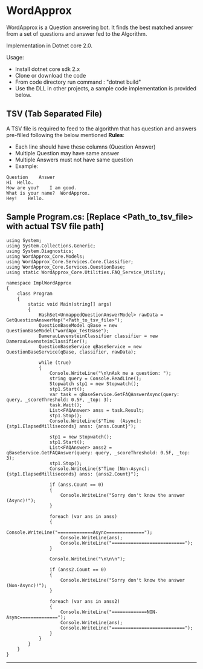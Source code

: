 # WordApprox

WordApprox is a Question answering bot. It finds the best matched answer from a set of questions and answer fed to the Algorithm.

Implementation in Dotnet core 2.0.

Usage:

- Install dotnet core sdk 2.x
- Clone or download the code
- From code directory run command : "dotnet build"
- Use the DLL in other projects, a sample code implementation is provided below.

## TSV (Tab Separated File)

A TSV file is required to feed to the algorithm that has question and answers pre-filled following the below mentioned **Rules**:

- Each line should have these columns (Question Answer)
- Multiple Question may have same answer
- Multiple Answers must not have same question
- Example:

```
Question	Answer
Hi	Hello.
How are you?	I am good.
What is your name?	WordApprox.
Hey!	Hello.
```

## Sample Program.cs: [Replace <Path_to_tsv_file> with actual TSV file path]

```
using System;
using System.Collections.Generic;
using System.Diagnostics;
using WordApprox_Core.Models;
using WordApprox_Core.Services.Core.Classifier;
using WordApprox_Core.Services.QuestionBase;
using static WordApprox_Core.Utilities.FAQ_Service_Utility;

namespace ImplWordApprox
{
    class Program
    {
        static void Main(string[] args)
        {
            HashSet<UnmappedQuestionAnswerModel> rawData = GetQuestionAnswerMap("<Path_to_tsv_file>");
            QuestionBaseModel qBase = new QuestionBaseModel("wordApx_TestBase");
            DamerauLevensteinClassifier classifier = new DamerauLevensteinClassifier();
            QuestionBaseService qBaseService = new QuestionBaseService(qBase, classifier, rawData);

            while (true)
            {
                Console.WriteLine("\n\nAsk me a question: ");
                string query = Console.ReadLine();
                Stopwatch stp1 = new Stopwatch();
                stp1.Start();
                var task = qBaseService.GetFAQAnswerAsync(query: query, _scoreThreshold: 0.5F, _top: 3);
                task.Wait();
                List<FAQAnswer> anss = task.Result;
                stp1.Stop();
                Console.WriteLine($"Time  (Async): {stp1.ElapsedMilliseconds} anss: {anss.Count}");

                stp1 = new Stopwatch();
                stp1.Start();
                List<FAQAnswer> anss2 = qBaseService.GetFAQAnswer(query: query, _scoreThreshold: 0.5F, _top: 3);
                stp1.Stop();
                Console.WriteLine($"Time (Non-Async): {stp1.ElapsedMilliseconds} anss: {anss2.Count}");

                if (anss.Count == 0)
                {
                    Console.WriteLine("Sorry don't know the answer (Async)!");
                }

                foreach (var ans in anss)
                {
                    Console.WriteLine("=============Async==============");
                    Console.WriteLine(ans);
                    Console.WriteLine("===========================");
                }

                Console.WriteLine("\n\n\n");

                if (anss2.Count == 0)
                {
                    Console.WriteLine("Sorry don't know the answer (Non-Async)!");
                }

                foreach (var ans in anss2)
                {
                    Console.WriteLine("=============NON-Async==============");
                    Console.WriteLine(ans);
                    Console.WriteLine("===========================");
                }
            }
        }
    }
}
```

---
